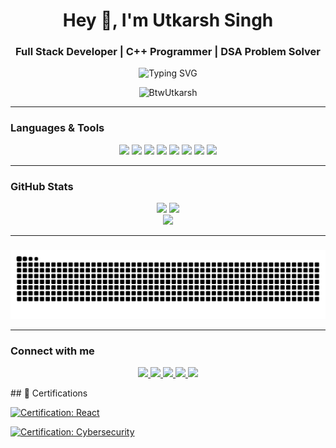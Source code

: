 <h1 align="center">Hey 👋, I'm Utkarsh Singh</h1>
<h3 align="center"> Full Stack Developer |  C++ Programmer | DSA Problem Solver</h3>

<p align="center">
  <img src="https://readme-typing-svg.demolab.com?font=Fira+Code&duration=4000&pause=1000&center=true&vCenter=true&width=435&lines=Tech+Enthusiast;Full+Stack+Developer;DSA+Lover;Open+Source+Contributor" alt="Typing SVG" />
</p>

<p align="center">
  <img src="https://komarev.com/ghpvc/?username=BtwUtkarsh&label=Profile%20views&color=0e75b6&style=flat" alt="BtwUtkarsh" />
</p>

---

###  Languages & Tools
<p align="center">
  <img src="https://img.shields.io/badge/HTML5-E34F26?style=for-the-badge&logo=html5&logoColor=white"/>
  <img src="https://img.shields.io/badge/CSS3-1572B6?style=for-the-badge&logo=css3&logoColor=white"/>
  <img src="https://img.shields.io/badge/JavaScript-F7DF1E?style=for-the-badge&logo=javascript&logoColor=black"/>
  <img src="https://img.shields.io/badge/React-61DAFB?style=for-the-badge&logo=react&logoColor=black"/>
  <img src="https://img.shields.io/badge/Node.js-339933?style=for-the-badge&logo=nodedotjs&logoColor=white"/>
  <img src="https://img.shields.io/badge/FastAPI-009688?style=for-the-badge&logo=fastapi&logoColor=white"/>
  <img src="https://img.shields.io/badge/C++-00599C?style=for-the-badge&logo=c%2B%2B&logoColor=white"/>
  <img src="https://img.shields.io/badge/MySQL-4479A1?style=for-the-badge&logo=mysql&logoColor=white"/>
</p>

---

### GitHub Stats

<p align="center">
  <img src="https://github-readme-stats.vercel.app/api?username=BtwUtkarsh&show_icons=true&theme=radical" height="150"/>
  <img src="https://github-readme-streak-stats.herokuapp.com/?user=BtwUtkarsh&theme=radical" height="150"/>
  <br />
  <img src="https://github-readme-stats.vercel.app/api/top-langs/?username=BtwUtkarsh&layout=compact&theme=radical" height="150"/>
</p>

---

### 

<p align="center">
  <img src="https://github.com/BtwUtkarsh/BtwUtkarsh/blob/output/github-contribution-grid-snake.svg" />
</p>

---

###  Connect with me

<p align="center">
  <a href="https://www.linkedin.com/in/utkarsh-singh-8807b9278" target="_blank">
    <img src="https://img.shields.io/badge/LinkedIn-blue?style=for-the-badge&logo=linkedin"/>
  </a>
  <a href="mailto:us30095@gmail.com">
    <img src="https://img.shields.io/badge/Gmail-red?style=for-the-badge&logo=gmail"/>
  </a>
  <a href="https://leetcode.com/u/utkarsh_79chandel/">
    <img src="https://img.shields.io/badge/LeetCode-FFA116?style=for-the-badge&logo=leetcode"/>
  </a>
  <a href="https://codolio.com/profile/Utkarsh79/card">
    <img src="https://img.shields.io/badge/Codolio-3B5998?style=for-the-badge&logo=github"/>
  </a>
  <a href="https://drive.google.com/file/d/1v69_dD8Z3WPusqcALjJizxhC2S4BvCnj/view?usp=sharing" target="_blank">
    <img src="https://img.shields.io/badge/Resume-4285F4?style=for-the-badge&logo=google-drive&logoColor=white"/>
  </a>
</p>
## 🏅 Certifications

[![Certification: React](https://img.shields.io/badge/Certification-React-blue)](https://www.hackerrank.com/certificates/5e2f93e0c123)

[![Certification: Cybersecurity](https://img.shields.io/badge/Certification-Cybersecurity-blue)](https://example.com/your-cyber-cert-link)






